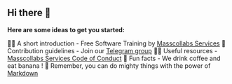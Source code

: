 ## Hi there 👋



**Here are some ideas to get you started:**

🙋‍♀️ A short introduction - Free Software Training by [Masscollabs Services](https://www.masscollabs.xyz)
🌈 Contribution guidelines - Join our [Telegram group](https://t.me/masscollabs)
👩‍💻 Useful resources - [Masscollabs Services Code of Conduct](https://github.com/masscollabs/masscollabs/blob/master/CODE_OF_CONDUCT.md)
🍿 Fun facts - We drink coffee and eat banana !
🧙 Remember, you can do mighty things with the power of [Markdown](https://docs.github.com/github/writing-on-github/getting-started-with-writing-and-formatting-on-github/basic-writing-and-formatting-syntax)

